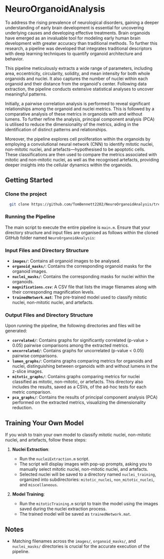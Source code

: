 # NeuroOrganoidAnalysis

To address the rising prevalence of neurological disorders, gaining a deeper understanding of early brain development is essential for uncovering underlying causes and developing effective treatments. Brain organoids have emerged as an invaluable tool for modeling early human brain development with greater accuracy than traditional methods. To further this research, a pipeline was developed that integrates traditional descriptors with deep learning techniques to quantify organoid architecture and behavior.

This pipeline meticulously extracts a wide range of parameters, including area, eccentricity, circularity, solidity, and mean intensity for both whole organoids and nuclei. It also captures the number of nuclei within each organoid and their distance from the organoid's center. Following data extraction, the pipeline conducts extensive statistical analyses to uncover meaningful patterns.

Initially, a pairwise correlation analysis is performed to reveal significant relationships among the organoid and nuclei metrics. This is followed by a comparative analysis of these metrics in organoids with and without lumens. To further refine the analysis, principal component analysis (PCA) is utilised to reduce the dimensionality of the metrics, aiding in the identification of distinct patterns and relationships.

Moreover, the pipeline explores cell proliferation within the organoids by employing a convolutional neural network (CNN) to identify mitotic nuclei, non-mitotic nuclei, and artefacts—hypothesised to be apoptotic cells. These classifications are then used to compare the metrics associated with mitotic and non-mitotic nuclei, as well as the recognised artefacts, providing deeper insights into the cellular dynamics within the organoids.

## Getting Started

### Clone the project

```bash
  git clone https://github.com/TomBennett2202/NeuroOrganoidAnalysis/tree/main
```

### Running the Pipeline

The main script to execute the entire pipeline is `main.m`. Ensure that your directory structure and input files are organised as follows within the cloned GitHub folder named `NeuroOrganoidAnalysis`:

### Input Files and Directory Structure

- **`images/`**: Contains all organoid images to be analysed.
- **`organoid_masks/`**: Contains the corresponding organoid masks for the organoid images.
- **`nuclei_masks/`**: Contains the corresponding masks for nuclei within the organoids.
- **`magnifications.csv`**: A CSV file that lists the image filenames along with their corresponding magnification levels.
- **`trainedNetwork.mat`**: The pre-trained model used to classify mitotic nuclei, non-mitotic nuclei, and artefacts.

### Output Files and Directory Structure

Upon running the pipeline, the following directories and files will be generated:

- **`correlated/`**: Contains graphs for significantly correlated (p-value > 0.05) pairwise comparisons among the extracted metrics.
- **`uncorrelated/`**: Contains graphs for uncorrelated (p-value < 0.05) pairwise comparisons.
- **`lumen_graphs/`**: Contains graphs comparing metrics for organoids and nuclei, distinguishing between organoids with and without lumens in the z-slice images.
- **`mitotic_graphs/`**: Contains graphs comparing metrics for nuclei classified as mitotic, non-mitotic, or artefacts. This directory also includes the results, saved as a CSVs, of the ad-hoc tests for each metric comparison.
- **`pca_graphs/`**: Contains the results of principal component analysis (PCA) performed on the extracted metrics, visualizing the dimensionality reduction.

## Training Your Own Model

If you wish to train your own model to classify mitotic nuclei, non-mitotic nuclei, and artefacts, follow these steps:

1. **Nuclei Extraction**: 
   - Run the `nucleiExtraction.m` script.
   - The script will display images with pop-up prompts, asking you to manually select mitotic nuclei, non-mitotic nuclei, and artefacts.
   - Selected nuclei will be saved to a directory named `nuclei_training`, organized into subdirectories: `mitotic_nuclei`, `non_mitotic_nuclei`, and `miscellaneous`.

2. **Model Training**:
   - Run the `mitoticTraining.m` script to train the model using the images saved during the nuclei extraction process.
   - The trained model will be saved as `trainedNetwork.mat`.

## Notes

- Matching filenames across the `images/`, `organoid_masks/`, and `nuclei_masks/` directories is crucial for the accurate execution of the pipeline.
